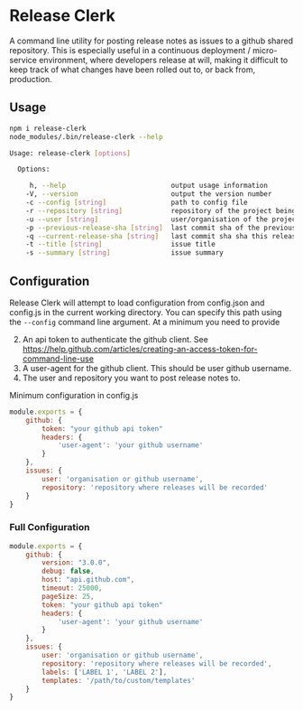 # Release Clerk
A command line utility for posting release notes as issues to a github shared repository. This is especially useful in a continuous deployment / micro-service environment, where developers release at will, making it difficult to keep track of what changes have been rolled out to, or back from, production.

## Usage
```bash
npm i release-clerk
node_modules/.bin/release-clerk --help

Usage: release-clerk [options]

  Options:

     h, --help                          output usage information
    -V, --version                       output the version number
    -c --config [string]                path to config file
    -r --repository [string]            repository of the project being released
    -u --user [string]                  user/organisation of the project being released
    -p --previous-release-sha [string]  last commit sha of the previous release (if any)
    -q --current-release-sha [string]   last commit sha sha this release
    -t --title [string]                 issue title
    -s --summary [string]               issue summary
```

## Configuration
Release Clerk will attempt to load configuration from config.json and config.js in the current working directory. You can specify this path using the ```--config``` command line argument. At a minimum you need to provide

2. An api token to authenticate the github client. See https://help.github.com/articles/creating-an-access-token-for-command-line-use
1. A user-agent for the github client. This should be user github username.
3. The user and repository you want to post release notes to.

Minimum configuration in config.js

```js
module.exports = {
    github: {
        token: "your github api token"
        headers: {
            'user-agent': 'your github username'
        }
    },
    issues: {
        user: 'organisation or github username',
        repository: 'repository where releases will be recorded'
    }
}
```

### Full Configuration
```js
module.exports = {
    github: {
        version: "3.0.0",
        debug: false,
        host: "api.github.com",
        timeout: 25000,
        pageSize: 25,
        token: "your github api token"
        headers: {
            'user-agent': 'your github username'
        }
    },
    issues: {
        user: 'organisation or github username',
        repository: 'repository where releases will be recorded',
        labels: ['LABEL 1', 'LABEL 2'],
        templates: '/path/to/custom/templates'
    }
}

